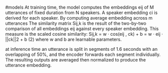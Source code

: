 #models
At training time, the model computes the embeddings eij of M utterances of fixed duration from N speakers. 
A speaker embedding ci is derived for each speaker. By computing average embedding across m utterances
The similarity matrix Sij,k is the result of the two-by-two comparison of all embeddings eij against every speaker embedding. 
This measure is the scaled cosine similarity: Sij,k = w · cos(eij , ck) + b = w · eij · ||ck||2 + b (2) where w and b are learnable parameters.

at inference time an utterance is split in segments of 1.6 seconds with an overlapping of 50%, and the encoder forwards each segment individually. The resulting outputs are averaged then normalized to produce the utterance embedding.
